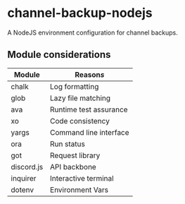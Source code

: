 # channel-backup-nodejs

A NodeJS environment configuration for channel backups.

## Module considerations

| Module     | Reason*s*              |
| ---------- | ---------------------- |
| chalk      | Log formatting         |
| glob       | Lazy file matching     |
| ava        | Runtime test assurance |
| xo         | Code consistency       |
| yargs      | Command line interface |
| ora        | Run status             |
| got        | Request library        |
| discord.js | API backbone           |
| inquirer   | Interactive terminal   |
| dotenv     | Environment Vars       |
